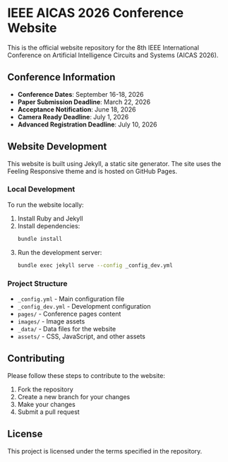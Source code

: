 # IEEE AICAS 2026 Conference Website

This is the official website repository for the 8th IEEE International Conference on Artificial Intelligence Circuits and Systems (AICAS 2026).

## Conference Information

- **Conference Dates**: September 16-18, 2026
- **Paper Submission Deadline**: March 22, 2026
- **Acceptance Notification**: June 18, 2026
- **Camera Ready Deadline**: July 1, 2026
- **Advanced Registration Deadline**: July 10, 2026

## Website Development

This website is built using Jekyll, a static site generator. The site uses the Feeling Responsive theme and is hosted on GitHub Pages.

### Local Development

To run the website locally:

1. Install Ruby and Jekyll
2. Install dependencies:
   ```bash
   bundle install
   ```
3. Run the development server:
   ```bash
   bundle exec jekyll serve --config _config_dev.yml
   ```

### Project Structure

- `_config.yml` - Main configuration file
- `_config_dev.yml` - Development configuration
- `pages/` - Conference pages content
- `images/` - Image assets
- `_data/` - Data files for the website
- `assets/` - CSS, JavaScript, and other assets

## Contributing

Please follow these steps to contribute to the website:

1. Fork the repository
2. Create a new branch for your changes
3. Make your changes
4. Submit a pull request

## License

This project is licensed under the terms specified in the repository.
